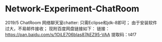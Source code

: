 # Network-Experiment-ChatRoom
2019/5 ChatRoom
网络聊天室chatter:
	只需Eclipse和jdk-8即可；
	由于安装软件过大，不易邮件接收；
	现附百度网盘链接如下：
	链接：https://pan.baidu.com/s/1OiLE706bIas87AEZ95-VAA 
	提取码：t4f7 
